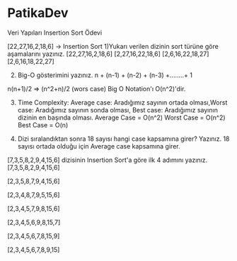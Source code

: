 # PatikaDev
Veri Yapıları
Insertion Sort Ödevi

[22,27,16,2,18,6] -> Insertion Sort
1)Yukarı verilen dizinin sort türüne göre aşamalarını yazınız.
[22,27,16,2,18,6] 
[2,27,16,22,18,6] 
[2,6,16,22,18,27] 
[2,6,16,18,22,27]

2) Big-O gösterimini yazınız.
n + (n-1) + (n-2) + (n-3) +........+ 1

n(n+1)/2 => (n^2+n)/2 (wors case)
Big O Notation'ı O(n^2)'dir.

3) Time Complexity: Average case: Aradığımız sayının ortada olması,Worst case: Aradığımız sayının sonda olması, Best case: Aradığımız sayının dizinin en başında olması.
Average Case = O(n^2) Worst Case = O(n^2) Best Case = O(n)

4) Dizi sıralandıktan sonra 18 sayısı hangi case kapsamına girer? Yazınız.
18 sayısı ortada olduğu için Average case kapsamına girer.

[7,3,5,8,2,9,4,15,6] dizisinin Insertion Sort'a göre ilk 4 adımını yazınız.
[7,3,5,8,2,9,4,15,6]

[2,3,5,8,7,9,4,15,6]

[2,3,4,8,7,9,5,15,6]

[2,3,4,5,7,9,8,15,6]

[2,3,4,5,6,9,8,15,7]

[2,3,4,5,6,7,8,15,9]

[2,3,4,5,6,7,8,9,15]

